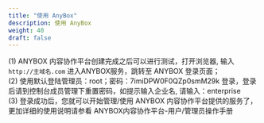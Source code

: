 ```yaml
---
title: "使用 AnyBox"
description: 使用 AnyBox
weight: 40
draft: false
---
```


(1)  ANYBOX 内容协作平台创建完成之后可以进行测试，打开浏览器, 输入 `http://主域名.com` 进入ANYBOX服务，跳转至 ANYBOX 登录页面；  
(2)  使用默认登陆管理员：root；密码：7imiDPW0F0QZp0smM29k 登录，登录后请到控制台成员管理下重置密码，如提示输入企业名, 请输入：enterprise  
(3)  登录成功后，您就可以开始管理/使用 ANYBOX 内容协作平台提供的服务了，更加详细的使用说明请参看 ANYBOX内容协作平台-用户/管理员操作手册  

